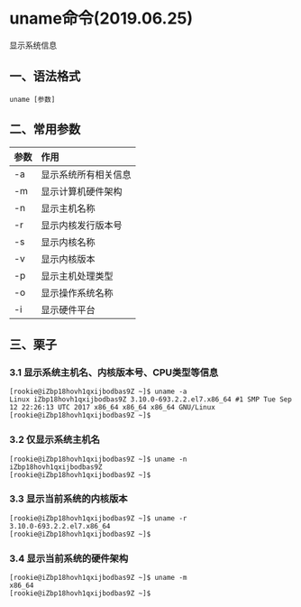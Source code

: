 # uname命令(2019.06.25)

显示系统信息

## 一、语法格式

`uname [参数]`

## 二、常用参数

| 参数 | 作用 |
| :--- | :--- |
| -a | 显示系统所有相关信息 |
| -m | 显示计算机硬件架构 |
| -n | 显示主机名称 |
| -r | 显示内核发行版本号 |
| -s | 显示内核名称 |
| -v | 显示内核版本 |
| -p | 显示主机处理类型 |
| -o | 显示操作系统名称 |
| -i | 显示硬件平台 |

## 三、栗子

### 3.1 显示系统主机名、内核版本号、CPU类型等信息

    [rookie@iZbp18hovh1qxijbodbas9Z ~]$ uname -a
    Linux iZbp18hovh1qxijbodbas9Z 3.10.0-693.2.2.el7.x86_64 #1 SMP Tue Sep 12 22:26:13 UTC 2017 x86_64 x86_64 x86_64 GNU/Linux
    [rookie@iZbp18hovh1qxijbodbas9Z ~]$ 
    
### 3.2 仅显示系统主机名

    [rookie@iZbp18hovh1qxijbodbas9Z ~]$ uname -n
    iZbp18hovh1qxijbodbas9Z
    [rookie@iZbp18hovh1qxijbodbas9Z ~]$
    
### 3.3 显示当前系统的内核版本

    [rookie@iZbp18hovh1qxijbodbas9Z ~]$ uname -r
    3.10.0-693.2.2.el7.x86_64
    [rookie@iZbp18hovh1qxijbodbas9Z ~]$ 
    
### 3.4 显示当前系统的硬件架构

    [rookie@iZbp18hovh1qxijbodbas9Z ~]$ uname -m
    x86_64
    [rookie@iZbp18hovh1qxijbodbas9Z ~]$ 

